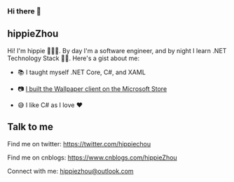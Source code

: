 ### Hi there 👋

<!--
**hippieZhou/hippieZhou** is a ✨ _special_ ✨ repository because its `README.md` (this file) appears on your GitHub profile.

Here are some ideas to get you started:

- 🔭 I’m currently working on ...
- 🌱 I’m currently learning ...
- 👯 I’m looking to collaborate on ...
- 🤔 I’m looking for help with ...
- 💬 Ask me about ...
- 📫 How to reach me: ...
- 😄 Pronouns: ...
- ⚡ Fun fact: ...
-->

## hippieZhou

Hi! I'm hippie 🙋🏽‍♂️. By day I'm a software engineer, and by night I learn .NET Technology Stack 🙌🏽. Here's a gist about me:

* 📚 I taught myself .NET Core, C#, and XAML
* 📷 [I built the Wallpaper client on the Microsoft Store](https://www.microsoft.com/en-us/p/attention-for-uwp/9nc82mfx4btz)

* 😅 I like C# as I love ❤️

## Talk to me
Find me on twitter: https://twitter.com/hippiechou

Find me on cnblogs: https://www.cnblogs.com/hippieZhou

Connect with me: [hippiezhou@outlook.com](mailto:hippiezhou@outlook.com)
